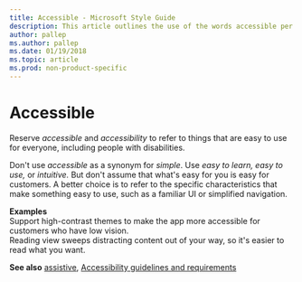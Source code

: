 ```yaml
---
title: Accessible - Microsoft Style Guide
description: This article outlines the use of the words accessible per Microsoft style guidelines, with examples.
author: pallep
ms.author: pallep
ms.date: 01/19/2018
ms.topic: article
ms.prod: non-product-specific
---
```


# Accessible

Reserve *accessible* and *accessibility* to refer to things that are easy to use for everyone, including people with disabilities.

Don't use *accessible* as a synonym for *simple*. Use *easy to learn, easy to use,* or *intuitive.* But don't assume that what's easy for you is easy for customers. A better choice is to refer to the specific characteristics that make something easy to use, such as a familiar UI or simplified navigation.

**Examples**  
Support high-contrast themes to make the app more accessible for customers who have low vision.  
Reading view sweeps distracting content out of your way, so it's easier to read what you want. 

**See also**  [assistive](/style-guide/a-z-word-list-term-collections/a/assistive), [Accessibility guidelines and requirements](/style-guide/accessibility/accessibility-guidelines-requirements)
